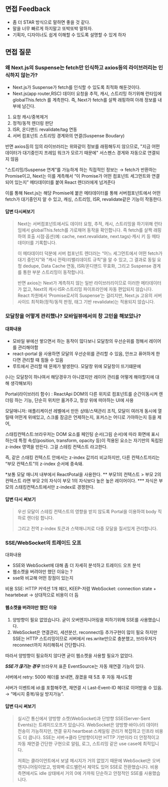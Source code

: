## 면접 Feedback

- 좀 더 STAR 방식으로 말하면 좋을 것 같다.
- 말을 너무 빠르게 하지말고 또박또박 말하자.
- 기획자, 디자이너도 쉽게 이해할 수 있도록 설명할 수 있게 하자

## 면접 질문

### 왜 Next.js의 Suspense는 fetch만 인식하고 axios등의 라이브러리는 인식하지 않는가?

- Next.js가 Suspense가 fetch를 인식할 수 있도록 최적화 해둔것이다.
- Next.js(app router,RSC) 데이터 요청을 추적, 캐시, 스트리밍 하기위해 런타임에 globalThis.fetch 를 계측한다.
즉, Next가 fetch를 살짝 래핑하여 아래 정보를 내부에 남긴다.

1. 요청 캐시/중복제거
2. 정적/동적 렌더링 판단
3. ISR, 온디맨드 revalidate/tag 연동
4. 서버 컴포넌트 스트리밍 경계와의 연결(Suspense Boudary)

반면 axios등의 임의 라이브러리는 위와같이 정보를 래핑해두지 않으므로, "지금 어떤 데이터가 대기중인지 프레임 워크가 모르기 때문에" 서스펜스 경게와 자동으로 연결되지 않음

"스트리밍/Suspense 연계”를 가능하게 하는 직접적인 정보는 → fetch가 반환하는 Promise이고,
Next는 이를 계측해서 “이 Promise가 어떤 컴포넌트 세그먼트와 연결되어 있는지” 메타데이터를 붙여 React 렌더러에게 넘겨준다

이를 통해 Next.js는 해당 Promise에 붙은 메타데이터를 통해 서버컴포넌트에서 어떤 fetch가 대기중인지 알 수 있고, 캐싱, 스트리밍, ISR, revalidate같은 기능이 작동한다.

#### 답변 다시써보기

>Next는 서버컴포넌트에서도 데이터 요청, 추적, 캐시, 스트리밍을 하기위해 런타임에서 globalThis.fetch를 가로채어 동작을 확인합니다.
즉 fetch를 살짝 래핑하여  호출 시점·옵션(예: cache, next.revalidate, next.tags)·캐시 키 등 메타데이터를 기록합니다.
>
>이 메타데이터 덕분에 서버 컴포넌트 렌더러는 “어느 세그먼트에서 어떤 fetch가 대기 중인지”와 “캐시 전략/리밸리데이트 규칙”을 알 수 있고, 그 결과로 동일 요청 dedupe, Data Cache 연동, ISR/온디맨드 무효화, 그리고 Suspense 경계를 통한 부분 스트리밍이 동작합니다.
>
>반면 axios는 Next가 계측하지 않는 일반 라이브러리이므로 이러한 메타데이터가 없고, Next의 캐시·ISR·스트리밍 파이프라인에 자동 편입되지 않습니다. React 차원에서 ‘Promise로서의 Suspense’는 걸리지만, Next.js 고유의 서버 사이드 최적화(정적/동적 판정, 태그 기반 revalidate)는 적용되지 않습니다.

>

### 모달창을 어떻게 관리했나? 모바일뷰에서의 창 고민을 해보았나?

#### 대화내용

- 모바일 뷰에선 쌓으면서 하는 동작이 많다보니 모달창의 우선순위를 정해서 레이어를 관리해야함
- react-portal 을 사용하면 모달의 우선순위를 관리할 수 있음, 안쓰고 퓨어하게 한다면 관리할 때 힘들 수 있음
- 루트에서 관리할 때 문제가 발생한다. 모달창 위에 모달창이 뜨기떄문에

(나는 모달창이 하나여서 해당경우가 아니였지만 레이어 관리를 어떻게 해야할지에 대해 생각해보자)

Portal(라이브러리 함수) : ReactApi DOM의 다른 위치로 컴포넌트를 순간이동시켜 렌더링 하는 기능, 단순히 위치만 옮겨주고, 항상 위에 떠야하는 UI에 사용

모달매니저: 애플리케이션 레벨에서 만든 상태/스택관리 조직, 모달이 여러개 동시에 열릴때 어떤게 위에있고, 스크롤 잠금은 언제하는지, 포커스는 어디로 가야하는지 등을 제어,

스태킹컨텍스트:브라우저는 DOM 요소를 페인팅 순서(그림 순서)에 따라 화면에 표시하는데 특정 속성(position, transform, opacity 등)이 적용된 요소는 자기만의 독립된 z-index 영역을 만든다. 그걸 스테킹 컨텍스트 라고한다.

즉, 같은 스태킹 컨텍스트 안에서는 z-index 값끼리 비교하지만, 다른 컨텍스트끼리는 “부모 컨텍스트”의 z-index 순서에 종속돼.

*보통 모달 매니저 내부에서 ReactPotal을 사용한다.
** 부모1의 컨텍스트 > 부모 2의 컨텍스트 라면
   부모 2의 자식이 부모 1의 자식보다 높은 높은 레이어이다.
*** 자식은 부모의 스태킹컨텍스트에서만 z-index로 경쟁한다.

#### 답변 다시 써보기

>우선 모달이 스테킹 컨텍스트의 영향을 받지 않도록 Portal을 이용하여 body 직하로 렌더링 합니다.
>
> 그리고 전역 z-index 토큰과 스택매니저로 다중 모달을 질서있게 관리합니다.

### SSE/WebSocket의 트레이드 오프

대화내용

- SSE와 WebSocket에 대해 좀 더 자세히 분석하고 트레이드 오프 분석
- 웹소켓을 버려야만 했던 이유는 ?
- sse와 비교해 어떤 장점이 있는지

비용
SSE: HTTP 커넥션 1개 헤더, KEEP-저렴
WebSocket: connection state + heartebeat -> 상대적으로 비용이 더 듬

#### 웹소켓을 버려야만 했던 이유

1. 양방향이 필요 없었습니다. 굳이 오버엔지니어링을 피하기위해 SSE를 사용했습니다.
2. WebSocket은 연결관리, 세션분산, reconnect등 추가구현이 많이 필요 하지만 SSE는 HTTP 스트리밍이므로 서버에서 res.write만으로 충분했고, 브라우저가 reconnect까지 처리해줘서 간단합니다.

따라서 양방향이 필요하지 않다면 굳이 웹소켓을 사용할 필요가 없었다.

***SSE가 끊기는 경우***
브라우저 표준 EventSource는 자동 재연결 기능이 있다.

서버에서 retry: 5000 헤더를 보내면, 끊겼을 때 5초 후 자동 재시도함

서버가 이벤트에 id:를 포함해주면, 재연결 시 Last-Event-ID 헤더로 이어받을 수 있음.
→ “메시지 중복/유실 방지가능”.

#### 답변 다시 써보기

> 실시간 통신에서 양방향 소켓(WebSocket)과 단방향 SSE(Server-Sent Events)는 트레이드오프가 있습니다. WebSocket은 양방향·바이너리 데이터 전송이 가능하지만, 연결 유지·heartbeat·스케일링 관리가 복잡하고 인프라 비용도 더 큽니다. SSE는 서버→클라
단방향이지만 HTTP 기반이라 더 안정적이고 자동 재연결·간단한 구현으로 알림, 로그, 스트리밍 같은 use case에 최적입니다.
>
> 저희는 클라이언트에서 보낼 메시지가 거의 없었기 때문에 WebSocket은 오버엔지니어링이었고, 방화벽·로드밸런서 제약도 있어 SSE로 전환했습니다. 비용 측면에서도 idle 상태에서 거의 0에 가까워 단순하고 안정적인 SSE를 사용했습니다.
